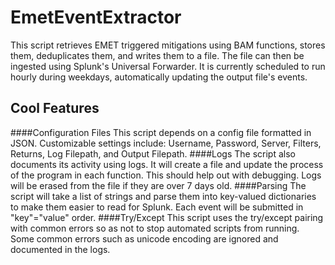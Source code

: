 # EmetEventExtractor
This script retrieves EMET triggered mitigations using BAM functions, stores them, deduplicates them, and writes them to a file. The file can then be ingested using Splunk's Universal Forwarder. It is currently scheduled to run hourly during weekdays, automatically updating the output file's events.

## Cool Features

####Configuration Files
This script depends on a config file formatted in JSON. Customizable settings include: Username, Password, Server, Filters, Returns, Log Filepath, and Output Filepath. 
####Logs
The script also documents its activity using logs. It will create a file and update the process of the program in each function. This should help out with debugging. Logs will be erased from the file if they are over 7 days old.
####Parsing
The script will take a list of strings and parse them into key-valued dictionaries to make them easier to read for Splunk. Each event will be submitted in "key"="value" order.
####Try/Except
This script uses the try/except pairing with common errors so as not to stop automated scripts from running. Some common errors such as unicode encoding are ignored and documented in the logs.
